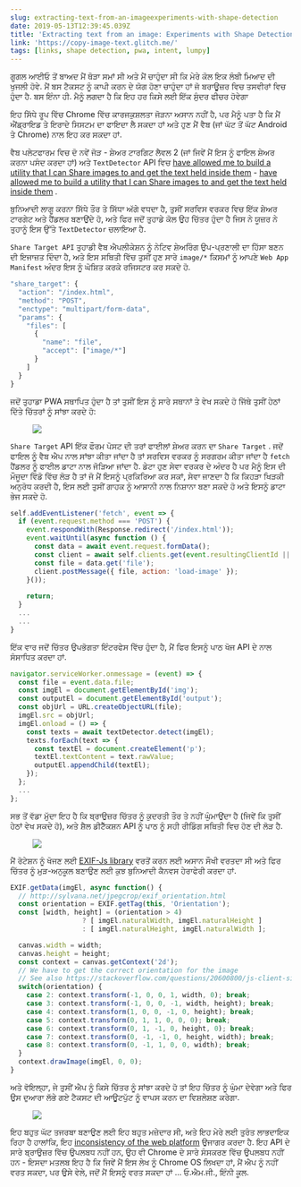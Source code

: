 ```yaml
---
slug: extracting-text-from-an-imageexperiments-with-shape-detection
date: 2019-05-13T12:39:45.039Z
title: 'Extracting text from an image: Experiments with Shape Detection'
link: 'https://copy-image-text.glitch.me/'
tags: [links, shape detection, pwa, intent, lumpy]
---
```

ਗੂਗਲ ਆਈਓ ਤੋਂ ਬਾਅਦ ਮੈਂ ਥੋੜਾ ਸਮਾਂ ਸੀ ਅਤੇ ਮੈਂ ਚਾਹੁੰਦਾ ਸੀ ਕਿ ਮੇਰੇ ਕੋਲ ਇਕ ਲੰਬੀ ਮਿਆਦ ਦੀ ਖੁਜਲੀ ਹੋਵੇ. ਮੈਂ ਬਸ ਟੈਕਸਟ ਨੂੰ ਕਾਪੀ ਕਰਨ ਦੇ ਯੋਗ ਹੋਣਾ ਚਾਹੁੰਦਾ ਹਾਂ ਜੋ ਬਰਾਊਜ਼ਰ ਵਿਚ ਤਸਵੀਰਾਂ ਵਿਚ ਹੁੰਦਾ ਹੈ. ਬਸ ਇੰਨਾ ਹੀ. ਮੈਨੂੰ ਲਗਦਾ ਹੈ ਕਿ ਇਹ ਹਰ ਕਿਸੇ ਲਈ ਇੱਕ ਸੁੰਦਰ ਫੀਚਰ ਹੋਵੇਗਾ

ਇਹ ਸਿੱਧੇ ਰੂਪ ਵਿੱਚ Chrome ਵਿੱਚ ਕਾਰਜਕੁਸ਼ਲਤਾ ਜੋੜਨਾ ਅਸਾਨ ਨਹੀਂ ਹੈ, ਪਰ ਮੈਨੂੰ ਪਤਾ ਹੈ ਕਿ ਮੈਂ ਐਂਡ੍ਰਾਇਡ ਤੇ ਇਰਾਦੇ ਸਿਸਟਮ ਦਾ ਫਾਇਦਾ ਲੈ ਸਕਦਾ ਹਾਂ ਅਤੇ ਹੁਣ ਮੈਂ ਵੈਬ (ਜਾਂ ਘੱਟ ਤੋਂ ਘੱਟ Android ਤੇ Chrome) ਨਾਲ ਇਹ ਕਰ ਸਕਦਾ ਹਾਂ.

ਵੈਬ ਪਲੇਟਫਾਰਮ ਵਿਚ ਦੋ ਨਵੇਂ ਜੋੜ - ਸ਼ੇਅਰ ਟਾਰਗਿਟ ਲੈਵਲ 2 (ਜਾਂ ਜਿਵੇਂ ਮੈਂ ਇਸ ਨੂੰ ਫਾਇਲ ਸ਼ੇਅਰ ਕਰਨਾ ਪਸੰਦ ਕਰਦਾ ਹਾਂ) ਅਤੇ `TextDetector` API ਵਿਚ [have allowed me to build a utility that I can Share images to and get the text held inside them](https://copy-image-text.glitch.me/) - [have allowed me to build a utility that I can Share images to and get the text held inside them](https://copy-image-text.glitch.me/) .

ਬੁਨਿਆਦੀ ਲਾਗੂ ਕਰਨਾ ਸਿੱਧੇ ਤੌਰ ਤੇ ਸਿੱਧਾ ਅੱਗੇ ਵਧਦਾ ਹੈ, ਤੁਸੀਂ ਸਰਵਿਸ ਵਰਕਰ ਵਿਚ ਇੱਕ ਸ਼ੇਅਰ ਟਾਰਗੇਟ ਅਤੇ ਹੈਂਡਲਰ ਬਣਾਉਂਦੇ ਹੋ, ਅਤੇ ਫਿਰ ਜਦੋਂ ਤੁਹਾਡੇ ਕੋਲ ਉਹ ਚਿੱਤਰ ਹੁੰਦਾ ਹੈ ਜਿਸ ਨੇ ਯੂਜ਼ਰ ਨੇ ਤੁਹਾਨੂੰ ਇਸ ਉੱਤੇ `TextDetector` ਚਲਾਇਆ ਹੈ.

`Share Target API` ਤੁਹਾਡੀ ਵੈਬ ਐਪਲੀਕੇਸ਼ਨ ਨੂੰ ਨੇਟਿਵ ਸ਼ੇਅਰਿੰਗ ਉਪ-ਪ੍ਰਣਾਲੀ ਦਾ ਹਿੱਸਾ ਬਣਨ ਦੀ ਇਜਾਜ਼ਤ ਦਿੰਦਾ ਹੈ, ਅਤੇ ਇਸ ਸਥਿਤੀ ਵਿੱਚ ਤੁਸੀਂ ਹੁਣ ਸਾਰੇ `image/*` ਕਿਸਮਾਂ ਨੂੰ ਆਪਣੇ `Web App Manifest` ਅੰਦਰ ਇਸ ਨੂੰ ਘੋਸ਼ਿਤ ਕਰਕੇ ਰਜਿਸਟਰ ਕਰ ਸਕਦੇ ਹੋ.

```javascript
"share_target": {
  "action": "/index.html",
  "method": "POST",
  "enctype": "multipart/form-data",
  "params": {
    "files": [
      {
        "name": "file",
        "accept": ["image/*"]
      }
    ]
  }
}
```

ਜਦੋਂ ਤੁਹਾਡਾ PWA ਸਥਾਪਿਤ ਹੁੰਦਾ ਹੈ ਤਾਂ ਤੁਸੀਂ ਇਸ ਨੂੰ ਸਾਰੇ ਸਥਾਨਾਂ ਤੇ ਵੇਖ ਸਕਦੇ ਹੋ ਜਿੱਥੇ ਤੁਸੀਂ ਹੇਠਾਂ ਦਿੱਤੇ ਚਿੱਤਰਾਂ ਨੂੰ ਸਾਂਝਾ ਕਰਦੇ ਹੋ:

<figure><img src="/images/2019-05-13-extracting-text-from-an-imageexperiments-with-shape-detection-0.jpeg"></figure>

`Share Target` API ਇੱਕ ਫੌਰਮ ਪੋਸਟ ਦੀ ਤਰਾਂ ਫਾਈਲਾਂ ਸ਼ੇਅਰ ਕਰਨ ਦਾ `Share Target` . ਜਦੋਂ ਫਾਇਲ ਨੂੰ ਵੈਬ ਐਪ ਨਾਲ ਸਾਂਝਾ ਕੀਤਾ ਜਾਂਦਾ ਹੈ ਤਾਂ ਸਰਵਿਸ ਵਰਕਰ ਨੂੰ ਸਰਗਰਮ ਕੀਤਾ ਜਾਂਦਾ ਹੈ `fetch` ਹੈਂਡਲਰ ਨੂੰ ਫਾਈਲ ਡਾਟਾ ਨਾਲ ਜੋੜਿਆ ਜਾਂਦਾ ਹੈ. ਡੇਟਾ ਹੁਣ ਸੇਵਾ ਵਰਕਰ ਦੇ ਅੰਦਰ ਹੈ ਪਰ ਮੈਨੂੰ ਇਸ ਦੀ ਮੌਜੂਦਾ ਵਿੰਡੋ ਵਿੱਚ ਲੋੜ ਹੈ ਤਾਂ ਜੋ ਮੈਂ ਇਸਨੂੰ ਪ੍ਰਕਿਰਿਆ ਕਰ ਸਕਾਂ, ਸੇਵਾ ਜਾਣਦਾ ਹੈ ਕਿ ਕਿਹੜਾ ਖਿੜਕੀ ਅਨੁਰੋਧ ਕਰਦੀ ਹੈ, ਇਸ ਲਈ ਤੁਸੀਂ ਗਾਹਕ ਨੂੰ ਆਸਾਨੀ ਨਾਲ ਨਿਸ਼ਾਨਾ ਬਣਾ ਸਕਦੇ ਹੋ ਅਤੇ ਇਸਨੂੰ ਡਾਟਾ ਭੇਜ ਸਕਦੇ ਹੋ.

```javascript
self.addEventListener('fetch', event => {
  if (event.request.method === 'POST') {
    event.respondWith(Response.redirect('/index.html'));
    event.waitUntil(async function () {
      const data = await event.request.formData();
      const client = await self.clients.get(event.resultingClientId || event.clientId);
      const file = data.get('file');
      client.postMessage({ file, action: 'load-image' });
    }());
    
    return;
  }
  ...
  ...
}

```

ਇੱਕ ਵਾਰ ਜਦੋਂ ਚਿੱਤਰ ਉਪਭੋਗਤਾ ਇੰਟਰਫੇਸ ਵਿੱਚ ਹੁੰਦਾ ਹੈ, ਮੈਂ ਫਿਰ ਇਸਨੂੰ ਪਾਠ ਖੋਜ API ਦੇ ਨਾਲ ਸੰਸਾਧਿਤ ਕਰਦਾ ਹਾਂ.

```javascript
navigator.serviceWorker.onmessage = (event) => {  
  const file = event.data.file;
  const imgEl = document.getElementById('img');
  const outputEl = document.getElementById('output');
  const objUrl = URL.createObjectURL(file);
  imgEl.src = objUrl;
  imgEl.onload = () => {
    const texts = await textDetector.detect(imgEl);
    texts.forEach(text => {
      const textEl = document.createElement('p');
      textEl.textContent = text.rawValue;
      outputEl.appendChild(textEl);
    });
  };
  ...
};
```

ਸਭ ਤੋਂ ਵੱਡਾ ਮੁੱਦਾ ਇਹ ਹੈ ਕਿ ਬ੍ਰਾਉਜ਼ਰ ਚਿੱਤਰ ਨੂੰ ਕੁਦਰਤੀ ਤੌਰ ਤੇ ਨਹੀਂ ਘੁੰਮਾਉਂਦਾ ਹੈ (ਜਿਵੇਂ ਕਿ ਤੁਸੀਂ ਹੇਠਾਂ ਵੇਖ ਸਕਦੇ ਹੋ), ਅਤੇ ਸ਼ੈਲ ਡੀਟੈੱਕਸ਼ਨ API ਨੂੰ ਪਾਠ ਨੂੰ ਸਹੀ ਰੀਡਿੰਗ ਸਥਿਤੀ ਵਿਚ ਹੋਣ ਦੀ ਲੋੜ ਹੈ.

<figure><img src="/images/2019-05-13-extracting-text-from-an-imageexperiments-with-shape-detection-1.jpeg"></figure>

ਮੈਂ ਰੋਟੇਸ਼ਨ ਨੂੰ ਖੋਜਣ ਲਈ [EXIF-Js library](https://github.com/exif-js/exif-js) ਵਰਤੋਂ ਕਰਨ ਲਈ ਅਸਾਨ ਸੌਖੀ ਵਰਤਦਾ ਸੀ ਅਤੇ ਫਿਰ ਚਿੱਤਰ ਨੂੰ ਮੁੜ-ਅਨੁਕੂਲ ਬਣਾਉਣ ਲਈ ਕੁਝ ਬੁਨਿਆਦੀ ਕੈਨਵਸ ਹੇਰਾਫੇਰੀ ਕਰਦਾ ਹਾਂ.

```javascript
EXIF.getData(imgEl, async function() {
  // http://sylvana.net/jpegcrop/exif_orientation.html
  const orientation = EXIF.getTag(this, 'Orientation');
  const [width, height] = (orientation > 4) 
                  ? [ imgEl.naturalWidth, imgEl.naturalHeight ]
                  : [ imgEl.naturalHeight, imgEl.naturalWidth ];

  canvas.width = width;
  canvas.height = height;
  const context = canvas.getContext('2d');
  // We have to get the correct orientation for the image
  // See also https://stackoverflow.com/questions/20600800/js-client-side-exif-orientation-rotate-and-mirror-jpeg-images
  switch(orientation) {
    case 2: context.transform(-1, 0, 0, 1, width, 0); break;
    case 3: context.transform(-1, 0, 0, -1, width, height); break;
    case 4: context.transform(1, 0, 0, -1, 0, height); break;
    case 5: context.transform(0, 1, 1, 0, 0, 0); break;
    case 6: context.transform(0, 1, -1, 0, height, 0); break;
    case 7: context.transform(0, -1, -1, 0, height, width); break;
    case 8: context.transform(0, -1, 1, 0, 0, width); break;
  }
  context.drawImage(imgEl, 0, 0);
}
```

ਅਤੇ ਵੋਇਲ੍ਹਾ, ਜੇ ਤੁਸੀਂ ਐਪ ਨੂੰ ਕਿਸੇ ਚਿੱਤਰ ਨੂੰ ਸਾਂਝਾ ਕਰਦੇ ਹੋ ਤਾਂ ਇਹ ਚਿੱਤਰ ਨੂੰ ਘੁੰਮਾ ਦੇਵੇਗਾ ਅਤੇ ਫਿਰ ਉਸ ਦੁਆਰਾ ਲੱਭੇ ਗਏ ਟੈਕਸਟ ਦੀ ਆਊਟਪੁੱਟ ਨੂੰ ਵਾਪਸ ਕਰਨ ਦਾ ਵਿਸ਼ਲੇਸ਼ਣ ਕਰੇਗਾ.

<figure><img src="/images/2019-05-13-extracting-text-from-an-imageexperiments-with-shape-detection-2.jpeg"></figure>

ਇਹ ਬਹੁਤ ਘੱਟ ਤਜਰਬਾ ਬਣਾਉਣ ਲਈ ਇਹ ਬਹੁਤ ਮਜ਼ੇਦਾਰ ਸੀ, ਅਤੇ ਇਹ ਮੇਰੇ ਲਈ ਤੁਰੰਤ ਲਾਭਦਾਇਕ ਰਿਹਾ ਹੈ ਹਾਲਾਂਕਿ, ਇਹ [inconsistency of the web platform](/the-lumpy-web/) ਉਜਾਗਰ ਕਰਦਾ ਹੈ. ਇਹ API ਦੇ ਸਾਰੇ ਬ੍ਰਾਉਜ਼ਰ ਵਿੱਚ ਉਪਲਬਧ ਨਹੀਂ ਹਨ, ਉਹ ਵੀ Chrome ਦੇ ਸਾਰੇ ਸੰਸਕਰਣ ਵਿੱਚ ਉਪਲਬਧ ਨਹੀਂ ਹਨ - ਇਸਦਾ ਮਤਲਬ ਇਹ ਹੈ ਕਿ ਜਿਵੇਂ ਮੈਂ ਇਸ ਲੇਖ ਨੂੰ Chrome OS ਲਿਖਦਾ ਹਾਂ, ਮੈਂ ਐਪ ਨੂੰ ਨਹੀਂ ਵਰਤ ਸਕਦਾ, ਪਰ ਉਸੇ ਵੇਲੇ, ਜਦੋਂ ਮੈਂ ਇਸਨੂੰ ਵਰਤ ਸਕਦਾ ਹਾਂ ... ਓ.ਐਮ.ਜੀ., ਇੰਨੀ ਕੂਲ.

